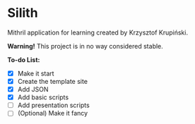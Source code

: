# Silith
Mithril application for learning created by Krzysztof Krupiński.

**Warning!** This project is in no way considered stable.

**To-do List:**
- [X] Make it start
- [X] Create the template site
- [X] Add JSON
- [X] Add basic scripts
- [ ] Add presentation scripts
- [ ] \(Optional) Make it fancy
